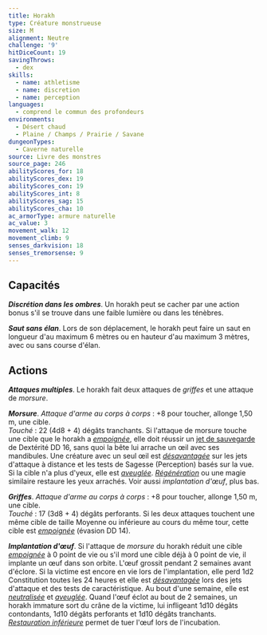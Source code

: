 ```yaml
---
title: Horakh
type: Créature monstrueuse
size: M
alignment: Neutre
challenge: '9'
hitDiceCount: 19
savingThrows:
  - dex
skills:
  - name: athletisme
  - name: discretion
  - name: perception
languages:
  - comprend le commun des profondeurs
environments:
  - Désert chaud
  - Plaine / Champs / Prairie / Savane
dungeonTypes:
  - Caverne naturelle
source: Livre des monstres
source_page: 246
abilityScores_for: 18
abilityScores_dex: 19
abilityScores_con: 19
abilityScores_int: 8
abilityScores_sag: 15
abilityScores_cha: 10
ac_armorType: armure naturelle
ac_value: 3
movement_walk: 12
movement_climb: 9
senses_darkvision: 18
senses_tremorsense: 9
---
```

## Capacités
_**Discrétion dans les ombres**_. Un horakh peut se cacher par une action bonus s'il se trouve dans une faible lumière ou dans les ténèbres.

_**Saut sans élan**_. Lors de son déplacement, le horakh peut faire un saut en longueur d'au maximum 6 mètres ou en hauteur d'au maximum 3 mètres, avec ou sans course d'élan.

## Actions
_**Attaques multiples**_. Le horakh fait deux attaques de _griffes_ et une attaque de _morsure_.

_**Morsure**_. _Attaque d'arme au corps à corps_ : +8 pour toucher, allonge 1,50 m, une cible.  
_Touché_ : 22 (4d8 + 4) dégâts tranchants. Si l'attaque de morsure touche une cible que le horakh a [_empoignée_](/gerer-la-sante-du-personnage/#empoigne), elle doit réussir un [jet de sauvegarde](/utiliser-les-caracteristiques/#jets-de-sauvegarde) de Dextérité DD 16, sans quoi la bête lui arrache un œil avec ses mandibules. Une créature avec un seul œil est [_désavantagée_](/utiliser-les-caracteristiques/#avantage-et-desavantage) sur les jets d'attaque à distance et les tests de Sagesse (Perception) basés sur la vue. Si la cible n'a plus d'yeux, elle est [_aveuglée_](/gerer-la-sante-du-personnage/#aveugle). [_Régénération_](/grimoire/regeneration) ou une magie similaire restaure les yeux arrachés. Voir aussi _implantation d'œuf_, plus bas.

_**Griffes**_. _Attaque d'arme au corps à corps_ : +8 pour toucher, allonge 1,50 m, une cible.  
_Touché_ : 17 (3d8 + 4) dégâts perforants. Si les deux attaques touchent une même cible de taille Moyenne ou inférieure au cours du même tour, cette cible est [_empoignée_](/gerer-la-sante-du-personnage/#empoigne) (évasion DD 14).

_**Implantation d'œuf**_. Si l'attaque de _morsure_ du horakh réduit une cible [_empoignée_](/gerer-la-sante-du-personnage/#empoigne) à 0 point de vie ou s'il mord une cible déjà à 0 point de vie, il implante un œuf dans son orbite. L'œuf grossit pendant 2 semaines avant d'éclore. Si la victime est encore en vie lors de l'implantation, elle perd 1d2 Constitution toutes les 24 heures et elle est [_désavantagée_](/utiliser-les-caracteristiques/#avantage-et-desavantage) lors des jets d'attaque et des tests de caractéristique. Au bout d'une semaine, elle est [_neutralisée_](/gerer-la-sante-du-personnage/#neutralise) et [_aveuglée_](/gerer-la-sante-du-personnage/#aveugle). Quand l'œuf éclot au bout de 2 semaines, un horakh immature sort du crâne de la victime, lui infligeant 1d10 dégâts contondants, 1d10 dégâts perforants et 1d10 dégâts tranchants. [_Restauration inférieure_](/grimoire/restauration-inferieure/) permet de tuer l'œuf lors de l'incubation.
